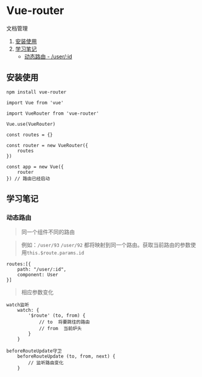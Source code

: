 # Vue-router
文档管理


1. [安装使用](#install)
2. [学习笔记](#studyNote)
    * [动态路由 - /user/:id](#dynamicRouter)



<a name="install"></a>
## 安装使用

```
npm install vue-router

import Vue from 'vue'

import VueRouter from 'vue-router'

Vue.use(VueRouter)

const routes = {}

const router = new VueRouter({
    routes
})

const app = new Vue({
    router
}) // 路由已经启动

```

<a name="studyNote"></a>
## 学习笔记

<a name="dynamicRouter"></a>
### 动态路由

> 同一个组件不同的路由

> 例如：`/user/93` `/user/92` 都将映射到同一个路由。获取当前路由的参数使用`this.$route.params.id`

```
routes:[{
    path: "/user/:id",
    component: User
}]
```
> 相应参数变化

```
watch监听
    watch: {
        '$route' (to, from) {
            // to  将要跳往的路由
            // from  当前炉头
        }
    }

beforeRouteUpdate守卫
    beforeRouteUpdate (to, from, next) {
        // 监听路由变化
    }
```